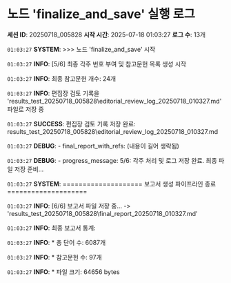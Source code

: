 # 노드 'finalize_and_save' 실행 로그

**세션 ID**: 20250718_005828
**시작 시간**: 2025-07-18 01:03:27
**로그 수**: 13개

`01:03:27` **SYSTEM**: >>> 노드 'finalize_and_save' 시작

`01:03:27` **INFO**: [5/6] 최종 각주 번호 부여 및 참고문헌 목록 생성 시작

`01:03:27` **INFO**: 최종 참고문헌 개수: 24개

`01:03:27` **INFO**: 편집장 검토 기록을 'results_test_20250718_005828\editorial_review_log_20250718_010327.md' 파일로 저장 중

`01:03:27` **SUCCESS**: 편집장 검토 기록 저장 완료: results_test_20250718_005828\editorial_review_log_20250718_010327.md

`01:03:27` **DEBUG**:   - final_report_with_refs: (내용이 길어 생략됨)

`01:03:27` **DEBUG**:   - progress_message: 5/6: 각주 처리 및 로그 저장 완료. 최종 파일 저장 준비...

`01:03:27` **SYSTEM**: ==================== 보고서 생성 파이프라인 종료 ====================

`01:03:27` **INFO**: [6/6] 보고서 파일 저장 중... -> 'results_test_20250718_005828\final_report_20250718_010327.md'

`01:03:27` **INFO**: 최종 보고서 통계:

`01:03:27` **INFO**:   * 총 단어 수: 6087개

`01:03:27` **INFO**:   * 참고문헌 수: 97개

`01:03:27` **INFO**:   * 파일 크기: 64656 bytes

